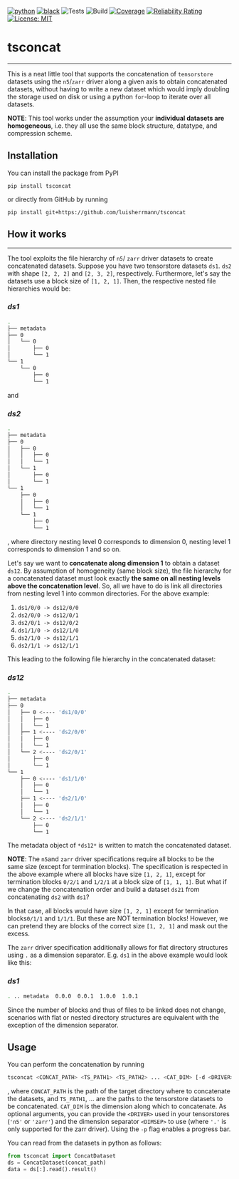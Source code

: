 [![python](https://img.shields.io/badge/-Python_3.8_%7C_3.9_%7C_3.10_%7C_3.11-blue?logo=python&logoColor=white)](https://docs.python.org/3/)
[![black](https://img.shields.io/badge/Code%20Style-Black-black.svg?labelColor=gray)](https://black.readthedocs.io/en/stable/)
![Tests](https://github.com/luisherrmann/tsconcat/workflows/Tests/badge.svg?branch=main)
![Build](https://github.com/luisherrmann/tsconcat/workflows/Build/badge.svg?branch=main)
[![Coverage](https://sonarcloud.io/api/project_badges/measure?project=luisherrmann_tsconcat&metric=coverage&token=0d40140507fe7315b266b70b845b1abe3de69f8e)](https://sonarcloud.io/summary/new_code?id=luisherrmann_tsconcat)
[![Reliability Rating](https://sonarcloud.io/api/project_badges/measure?project=luisherrmann_tsconcat&metric=reliability_rating&token=0d40140507fe7315b266b70b845b1abe3de69f8e)](https://sonarcloud.io/summary/new_code?id=luisherrmann_tsconcat)
[![License: MIT](https://img.shields.io/badge/License-MIT-yellow.svg)](https://opensource.org/licenses/MIT)


# tsconcat
---

This is a neat little tool that supports the concatenation of `tensorstore` datasets using the `n5`/`zarr` driver along a given axis to obtain concatenated datasets, without having to write a new dataset which would imply doubling the storage used on disk or using a python `for`-loop to iterate over all datasets.

**NOTE**: This tool works under the assumption your **individual datasets are homogeneous**, i.e. they all use the same block structure, datatype, and compression scheme.

## Installation
You can install the package from PyPI

`pip install tsconcat`

or directly from GitHub by running

`pip install git+https://github.com/luisherrmann/tsconcat`

## How it works
---
The tool exploits the file hierarchy of `n5`/ `zarr` driver datasets to create concatenated datasets. Suppose you have two tensorstore datasets `ds1`. `ds2` with shape `[2, 2, 2]` and `[2, 3, 2]`, respectively. Furthermore, let's say the datasets use a block size of `[1, 2, 1]`. Then, the respective nested file hierarchies would be:

### *ds1*
```bash
.
├── metadata
├── 0
│   └── 0
│       ├── 0
│       └── 1
└── 1
    └── 0
        ├── 0
        └── 1
```

and

### *ds2*
```bash
.
├── metadata
├── 0
│   ├── 0
│   │   ├── 0
│   │   └── 1
│   └── 1
│       ├── 0
│       └── 1
└── 1
    ├── 0
    │   ├── 0
    │   └── 1
    └── 1
        ├── 0
        └── 1
```

, where directory nesting level 0 corresponds to dimension 0, nesting level 1 corresponds to dimension 1 and so on.

Let's say we want to **concatenate along dimension 1** to obtain a dataset `ds12`. By assumption of homogeneity (same block size), the file hierarchy for a concatenated dataset must look exactly **the same on all nesting levels above the concatenation level**. So, all we have to do is link all directories from nesting level 1 into common directories. For the above example:

1. `ds1/0/0 -> ds12/0/0`
2. `ds2/0/0 -> ds12/0/1`
3. `ds2/0/1 -> ds12/0/2`
4. `ds1/1/0 -> ds12/1/0`
5. `ds2/1/0 -> ds12/1/1`
6. `ds2/1/1 -> ds12/1/1`

This leading to the following file hierarchy in the concatenated dataset:

### *ds12*
```bash
.
├── metadata
├── 0
│   ├── 0 <---- 'ds1/0/0'
│   │   ├── 0
│   │   └── 1
│   ├── 1 <---- 'ds2/0/0'
│   │   ├── 0
│   │   └── 1
│   └── 2 <---- 'ds2/0/1'
│       ├── 0
│       └── 1
└── 1
    ├── 0 <---- 'ds1/1/0'
    │   ├── 0
    │   └── 1
    ├── 1 <---- 'ds2/1/0'
    │   ├── 0
    │   └── 1
    └── 2 <---- 'ds2/1/1'
        ├── 0
        └── 1
```

The metadata object of `*ds12*` is written to match the concatenated dataset.

**NOTE**: The `n5`and `zarr` driver specifications require all blocks to be the same size (except for termination blocks). The specification is respected in the above example where all blocks have size `[1, 2, 1]`, except for termination blocks `0/2/1` and `1/2/1` at a block size of `[1, 1, 1]`. But what if we change the concatenation order and build a dataset `ds21` from concatenating `ds2` with `ds1`?

In that case, all blocks would have size `[1, 2, 1]` except for termination blocks`0/1/1` and `1/1/1`. But these are NOT termination blocks! However, we can pretend they are blocks of the correct size `[1, 2, 1]` and mask out the excess.

The `zarr` driver specification additionally allows for flat directory structures using `.` as a dimension separator. E.g. `ds1` in the above example would look like this:
### *ds1*
```bash
. .. metadata  0.0.0  0.0.1  1.0.0  1.0.1
```
Since the number of blocks and thus of files to be linked does not change, scenarios with flat or nested directory structures are equivalent with the exception of the dimension separator.

## Usage
You can perform the concatenation by running
```bash
tsconcat <CONCAT_PATH> <TS_PATH1> <TS_PATH2> ... <CAT_DIM> [-d <DRIVER>] [-s <DIMSEP>] [-p]
```
, where `CONCAT_PATH` is the path of the target directory where to concatenate the datasets, and `TS_PATH1`, ... are the paths to the tensorstore datasets to be concatenated. `CAT_DIM` is the dimension along which to concatenate. As optional arguments, you can provide the `<DRIVER>` used in your tensorstores (`'n5'` or `'zarr'`) and the dimension separator `<DIMSEP>` to use (where `'.'` is only supported for the zarr driver). Using the `-p` flag enables a progress bar.

You can read from the datasets in python as follows:
```python
from tsconcat import ConcatDataset
ds = ConcatDataset(concat_path)
data = ds[:].read().result()
```
